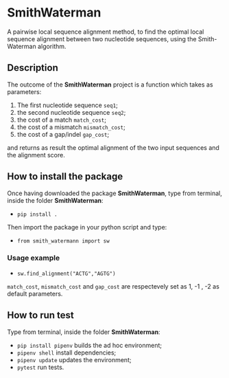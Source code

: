 # SmithWaterman
A pairwise local sequence alignment method, to find the optimal local sequence alignment between two nucleotide sequences, using the Smith-Waterman algorithm. 

## Description
The outcome of the **SmithWaterman** project is a function which takes as parameters: 
1. The first nucleotide sequence `seq1`;
2. the second nucleotide sequence `seq2`;
3. the cost of a match `match_cost`;
4. the cost of a mismatch `mismatch_cost`;
5. the cost of a gap/indel `gap_cost`;

and returns as result the optimal alignment of the two input sequences and the alignment score.

## How to install the package
Once having downloaded the package **SmithWaterman**, type from terminal, inside the folder **SmithWaterman**:
- `pip install .`

Then import the package in your python script and type:
- `from smith_watermann import sw`

### Usage example
- `sw.find_alignment("ACTG","AGTG")`

`match_cost`, `mismatch_cost` and `gap_cost` are respectevely set as 1, -1 , -2 as default parameters.

## How to run test
Type from terminal, inside the folder **SmithWaterman**:
- `pip install pipenv` builds the ad hoc environment;
- `pipenv shell` install dependencies;
- `pipenv update` updates the environment;
- `pytest` run tests.







